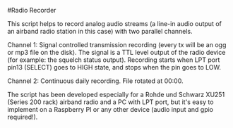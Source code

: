 #Radio Recorder

This script helps to record analog audio streams (a line-in audio output of an airband radio station in this case) with two parallel channels.

Channel 1: Signal controlled transmission recording (every tx will be an ogg or mp3 file on the disk). The signal is a TTL level output of the radio device (for example: the squelch status output). Recording starts when LPT port pin13 (SELECT) goes to HIGH state, and stops when the pin goes to LOW.

Channel 2: Continuous daily recording. File rotated at 00:00.

The script has been developed especially for a Rohde und Schwarz XU251 (Series 200 rack) airband radio and a PC with LPT port, but it's easy to implement on a Raspberry PI or any other device (audio input and gpio required!).
